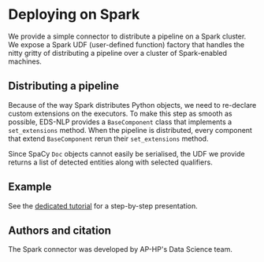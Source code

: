 # Deploying on Spark

We provide a simple connector to distribute a pipeline on a Spark cluster. We expose a Spark UDF (user-defined function) factory that handles the nitty gritty of distributing a pipeline over a cluster of Spark-enabled machines.

## Distributing a pipeline

Because of the way Spark distributes Python objects, we need to re-declare custom extensions on the executors. To make this step as smooth as possible, EDS-NLP provides a `BaseComponent` class that implements a `set_extensions` method. When the pipeline is distributed, every component that extend `BaseComponent` rerun their `set_extensions` method.

Since SpaCy `Doc` objects cannot easily be serialised, the UDF we provide returns a list of detected entities along with selected qualifiers.

## Example

See the [dedicated tutorial](../../home/tutorials/multiple-texts.md) for a step-by-step presentation.

## Authors and citation

The Spark connector was developed by AP-HP's Data Science team.
